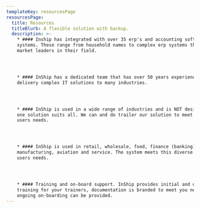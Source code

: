 ```yaml
---
templateKey: resourcesPage
resourcesPage:
  title: Resources
  titleBlurb: A flexible solution with backup.
  description: >-
    * #### Inship has integrated with over 35 erp's and accounting software
    systems. These range from household names to complex erp systems that are
    market leaders in their field.




    * #### InShip has a dedicated team that has over 50 years experience
    delivery complex IT solutions to many industries.




    * #### InShip is used in a wide range of industries and is NOT designed as a
    one solution suits all. We can and do trailer our solution to meet your
    users needs.




    * #### InShip is used in retail, wholesale, food, finance (banking),
    manufacturing, aviation and service. The system meets this diverse group of
    users needs.




    * #### Training and on-board support. InShip provides initial and on going
    training for your trainers, documentation is branded to meet you needs and
    ongoing on-boarding can be provided.
---
```

